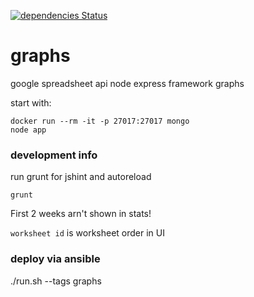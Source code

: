 [![dependencies Status](https://david-dm.org/kraag22/graphs/status.svg)](https://david-dm.org/kraag22/graphs)

graphs
======
google spreadsheet api
node express framework
graphs


start with:

    docker run --rm -it -p 27017:27017 mongo
    node app


### development info
run grunt for jshint and autoreload

    grunt
    
First 2 weeks arn't shown in stats!

`worksheet id` is worksheet order in UI

### deploy via ansible

   ./run.sh --tags graphs
